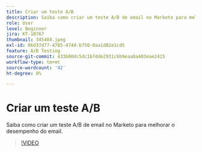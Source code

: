 ```yaml
---
title: Criar um teste A/B
description: Saiba como criar um teste A/B de email no Marketo para melhorar o desempenho do email.
role: User
level: Beginner
jira: KT-10767
thumbnail: 345484.jpeg
exl-id: 06d37d77-4785-474d-b750-0aa1d82e1cd5
feature: A/B Testing
source-git-commit: 433b00dc5dc1b7dde2931c6b9eaa8a403eae2415
workflow-type: tm+mt
source-wordcount: '42'
ht-degree: 0%

---
```


# Criar um teste A/B

Saiba como criar um teste A/B de email no Marketo para melhorar o desempenho do email.

>[!VIDEO](https://video.tv.adobe.com/v/345484/?quality=12&learn=on)
